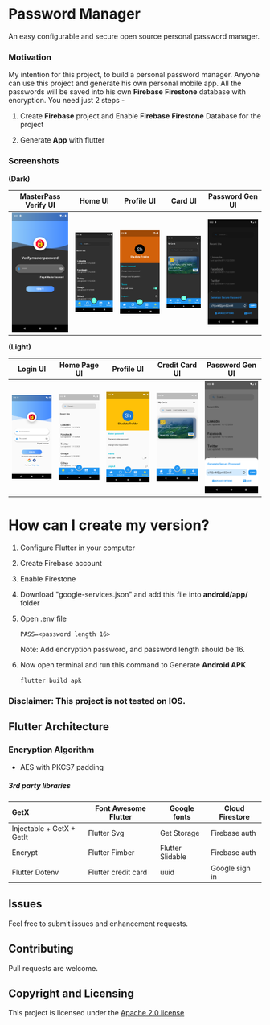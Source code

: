 # Password Manager

An easy configurable and secure open source personal password manager.



### Motivation

My intention for this project, to build a personal password manager. Anyone can use this project and generate his own personal mobile app. All the passwords will be saved into his own **Firebase** **Firestone** database with encryption. You need just 2 steps -

1. Create **Firebase** project and Enable **Firebase** **Firestone** Database for the project

2. Generate **App** with flutter

   

### Screenshots

**(Dark)**

|MasterPass Verify UI|   Home UI   |   Profile UI   |   Card UI   |   Password Gen UI   |
| ---- | ---- | ---- | ---- | ---- |
|   <img src ='/img/d.png'/>   |   <img src='/img/d1.png' />   |   <img src ='/img/d3.png' />   |   <img src = '/img/d4.png' />   |   <img src ="/img/d5.png" />   |

**(Light)**

| Login UI                    | Home Page UI               | Profile UI                   | Credit Card UI              | Password Gen UI             |
| --------------------------- | -------------------------- | ---------------------------- | --------------------------- | --------------------------- |
| <img src = "/img/l6.png" /> | <img src = "/img/l1.png"/> | <img src = "/img/l3.png"  /> | <img src = "/img/l4.png" /> | <img src = "/img/l5.png" /> |

# How can I create my version?

1. Configure Flutter in your computer

2. Create Firebase account

3. Enable Firestone

4. Download "google-services.json" and add this file into **android/app/** folder

5. Open .env file

   ```
   PASS=<password length 16>
   ```

   Note: Add encryption password, and password length should be 16.

   

6. Now open terminal and run this command to Generate **Android APK**

   ```
   flutter build apk
   ```


### Disclaimer: This project is not tested on IOS.



## Flutter Architecture

### Encryption Algorithm

- AES with PKCS7 padding

##### 3rd party libraries

| GetX                      | Font Awesome Flutter | Google fonts     | Cloud Firestore |
| :------------------------ | -------------------- | ---------------- | --------------- |
| Injectable + GetX + GetIt | Flutter Svg          | Get Storage      | Firebase auth   |
| Encrypt                   | Flutter Fimber       | Flutter Slidable | Firebase auth   |
| Flutter Dotenv            | Flutter credit card  | uuid             | Google sign in  |



## Issues

Feel free to submit issues and enhancement requests.



## Contributing

Pull requests are welcome.



## Copyright and Licensing

This project is licensed under the [Apache 2.0 license](http://www.apache.org/licenses/LICENSE-2.0)